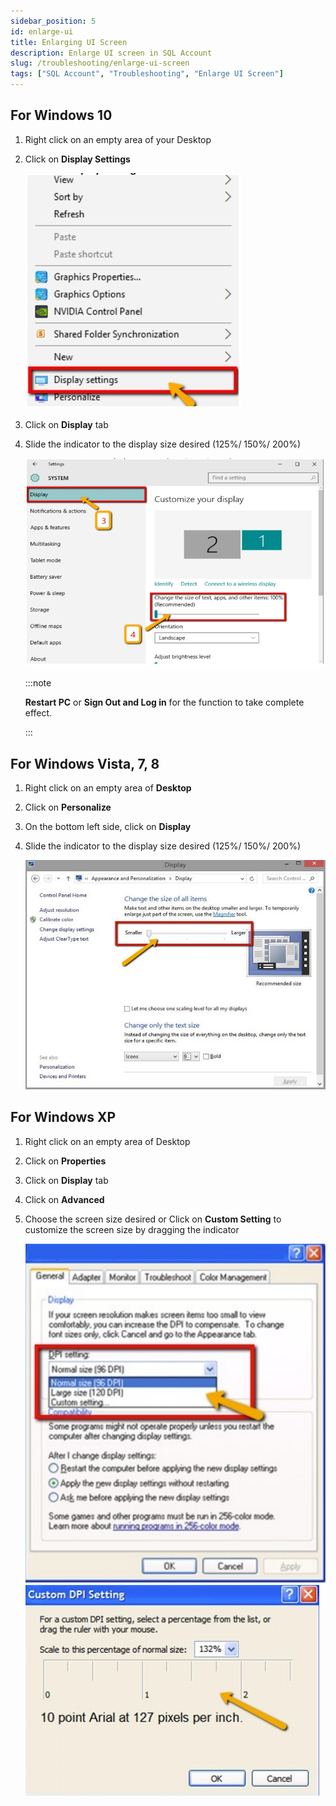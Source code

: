 ```yaml
---
sidebar_position: 5
id: enlarge-ui
title: Enlarging UI Screen
description: Enlarge UI screen in SQL Account
slug: /troubleshooting/enlarge-ui-screen
tags: ["SQL Account", "Troubleshooting", "Enlarge UI Screen"]
---
```


## For Windows 10

1. Right click on an empty area of your Desktop

2. Click on **Display Settings**

   ![display-settings](../../static/img/troubleshooting/enlarge-ui/display-settings.png)

3. Click on **Display** tab

4. Slide the indicator to the display size desired (125%/ 150%/ 200%)

   ![display-tab](../../static/img/troubleshooting/enlarge-ui/display-tab.png)

   :::note

   **Restart PC** or **Sign Out and Log in** for the function to take complete effect.

   :::

## For Windows Vista, 7, 8

1. Right click on an empty area of **Desktop**

2. Click on **Personalize**

3. On the bottom left side, click on **Display**

4. Slide the indicator to the display size desired (125%/ 150%/ 200%)

   ![win78-display](../../static/img/troubleshooting/enlarge-ui/win78-display.png)

## For Windows XP

1. Right click on an empty area of Desktop

2. Click on **Properties**

3. Click on **Display** tab

4. Click on **Advanced**

5. Choose the screen size desired or Click on **Custom Setting** to customize the screen size by dragging the indicator

   ![winxp-general](../../static/img/troubleshooting/enlarge-ui/winxp-general.png) ![winxp-dpi](../../static/img/troubleshooting/enlarge-ui/winxp-dpi.png)
